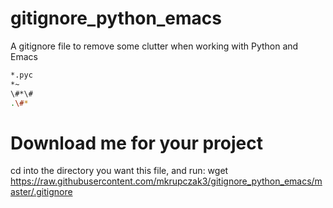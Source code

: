 # gitignore_python_emacs
A gitignore file to remove some clutter when working with Python and Emacs
```bash
*.pyc
*~
\#*\#
.\#*
```

# Download me for your project
cd into the directory you want this file, and run:
    wget https://raw.githubusercontent.com/mkrupczak3/gitignore_python_emacs/master/.gitignore
